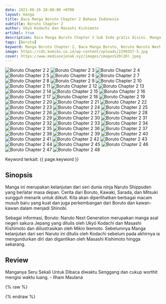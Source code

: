 ```yaml
---
date: 2021-08-26 20:60:00 +0700
layout: manga
title: Baca Manga Boruto Chapter 2 Bahasa Indonesia
subtitle: Boruto Chapter 2
author: Ukyō Kodachi dan Masashi Kishimoto
artikel: true
description: Baca Manga Boruto Chapter 2 Sub Indo gratis disini. Manga Boruto mengisahkan cerita dari anak sang pahlawan yaitu Uzumaki Boruto dalam menyelamatkan dunia dari klan Otsusuki dan juga Kara.
tags: [Boruto]
keyword: Manga Boruto Chapter 2, Baca Manga Boruto, Boruto Naruto Next Generation, Kawaki, Uzumaki Naruto, Uciha Sasuke, Mitsuki, Uciha Sarada, Manga Boruto Sub Indo, Manga Boruto Bahasa Indonesia
image: https://cdn.komiku.co.id/wp-content/uploads/2299357-5.jpg
cover: https://www.mediasejenak.xyz/images/images%20(20).jpeg
---
```

<img src="https://cdn.komiku.co.id/wp-content/uploads/2299357-2.jpg" alt="Boruto Chapter 2 2" loading="lazy" id="2"/>															<img src="https://cdn.komiku.co.id/wp-content/uploads/2299357-3.jpg" alt="Boruto Chapter 2 3" loading="lazy" id="3">
															<img src="https://cdn.komiku.co.id/wp-content/uploads/2299357-4.jpg" alt="Boruto Chapter 2 4" loading="lazy" id="4"/>
															<img src="https://cdn.komiku.co.id/wp-content/uploads/2299357-5.jpg" alt="Boruto Chapter 2 5" loading="lazy" id="5"/>
															<img src="https://cdn.komiku.co.id/wp-content/uploads/2299357-6.jpg" alt="Boruto Chapter 2 6" loading="lazy" id="6"/>
															<img src="https://cdn.komiku.co.id/wp-content/uploads/2299357-7.jpg" alt="Boruto Chapter 2 7" loading="lazy" id="7"/>
															<img src="https://cdn.komiku.co.id/wp-content/uploads/2299357-8.jpg" alt="Boruto Chapter 2 8" loading="lazy" id="8"/>
															<img src="https://cdn.komiku.co.id/wp-content/uploads/2299357-9.jpg" alt="Boruto Chapter 2 9" loading="lazy" id="9"/>
															<img src="https://cdn.komiku.co.id/wp-content/uploads/2299357-10.jpg" alt="Boruto Chapter 2 10" loading="lazy" id="10"/>
															<img src="https://cdn.komiku.co.id/wp-content/uploads/2299357-11.jpg" alt="Boruto Chapter 2 11" loading="lazy" id="11"/>
															<img src="https://cdn.komiku.co.id/wp-content/uploads/2299357-12.jpg" alt="Boruto Chapter 2 12" loading="lazy" id="12"/>
															<img src="https://cdn.komiku.co.id/wp-content/uploads/2299357-13.jpg" alt="Boruto Chapter 2 13" loading="lazy" id="13"/>
															<img src="https://cdn.komiku.co.id/wp-content/uploads/2299357-14.jpg" alt="Boruto Chapter 2 14" loading="lazy" id="14"/>
															<img src="https://cdn.komiku.co.id/wp-content/uploads/2299357-15.jpg" alt="Boruto Chapter 2 15" loading="lazy" id="15"/>
															<img src="https://cdn.komiku.co.id/wp-content/uploads/2299357-16.jpg" alt="Boruto Chapter 2 16" loading="lazy" id="16"/>
															<img src="https://cdn.komiku.co.id/wp-content/uploads/2299357-17.jpg" alt="Boruto Chapter 2 17" loading="lazy" id="17"/>
															<img src="https://cdn.komiku.co.id/wp-content/uploads/2299357-18.jpg" alt="Boruto Chapter 2 18" loading="lazy" id="18"/>
															<img src="https://cdn.komiku.co.id/wp-content/uploads/2299357-19.jpg" alt="Boruto Chapter 2 19" loading="lazy" id="19"/>
															<img src="https://cdn.komiku.co.id/wp-content/uploads/2299357-20.jpg" alt="Boruto Chapter 2 20" loading="lazy" id="20"/>
															<img src="https://cdn.komiku.co.id/wp-content/uploads/2299357-21.jpg" alt="Boruto Chapter 2 21" loading="lazy" id="21"/>
															<img src="https://cdn.komiku.co.id/wp-content/uploads/2299357-22.jpg" alt="Boruto Chapter 2 22" loading="lazy" id="22"/>
															<img src="https://cdn.komiku.co.id/wp-content/uploads/2299357-23.jpg" alt="Boruto Chapter 2 23" loading="lazy" id="23"/>
															<img src="https://cdn.komiku.co.id/wp-content/uploads/2299357-24.jpg" alt="Boruto Chapter 2 24" loading="lazy" id="24"/>
															<img src="https://cdn.komiku.co.id/wp-content/uploads/2299357-25.jpg" alt="Boruto Chapter 2 25" loading="lazy" id="25"/>
															<img src="https://cdn.komiku.co.id/wp-content/uploads/2299357-26.jpg" alt="Boruto Chapter 2 26" loading="lazy" id="26"/>
															<img src="https://cdn.komiku.co.id/wp-content/uploads/2299357-27.jpg" alt="Boruto Chapter 2 27" loading="lazy" id="27"/>
															<img src="https://cdn.komiku.co.id/wp-content/uploads/2299357-28.jpg" alt="Boruto Chapter 2 28" loading="lazy" id="28"/>
															<img src="https://cdn.komiku.co.id/wp-content/uploads/2299357-29.jpg" alt="Boruto Chapter 2 29" loading="lazy" id="29"/>
															<img src="https://cdn.komiku.co.id/wp-content/uploads/2299357-30.jpg" alt="Boruto Chapter 2 30" loading="lazy" id="30"/>
															<img src="https://cdn.komiku.co.id/wp-content/uploads/2299357-31.jpg" alt="Boruto Chapter 2 31" loading="lazy" id="31"/>
															<img src="https://cdn.komiku.co.id/wp-content/uploads/2299357-32.jpg" alt="Boruto Chapter 2 32" loading="lazy" id="32"/>
															<img src="https://cdn.komiku.co.id/wp-content/uploads/2299357-33.jpg" alt="Boruto Chapter 2 33" loading="lazy" id="33"/>
															<img src="https://cdn.komiku.co.id/wp-content/uploads/2299357-34.jpg" alt="Boruto Chapter 2 34" loading="lazy" id="34"/>
															<img src="https://cdn.komiku.co.id/wp-content/uploads/2299357-35.jpg" alt="Boruto Chapter 2 35" loading="lazy" id="35"/>
															<img src="https://cdn.komiku.co.id/wp-content/uploads/2299357-36.jpg" alt="Boruto Chapter 2 36" loading="lazy" id="36"/>
															<img src="https://cdn.komiku.co.id/wp-content/uploads/2299357-37.jpg" alt="Boruto Chapter 2 37" loading="lazy" id="37"/>
															<img src="https://cdn.komiku.co.id/wp-content/uploads/2299357-38.jpg" alt="Boruto Chapter 2 38" loading="lazy" id="38"/>
															<img src="https://cdn.komiku.co.id/wp-content/uploads/2299357-39.jpg" alt="Boruto Chapter 2 39" loading="lazy" id="39"/>
															<img src="https://cdn.komiku.co.id/wp-content/uploads/2299357-40.jpg" alt="Boruto Chapter 2 40" loading="lazy" id="40"/>
															<img src="https://cdn.komiku.co.id/wp-content/uploads/2299357-41.jpg" alt="Boruto Chapter 2 41" loading="lazy" id="41"/>
															<img src="https://cdn.komiku.co.id/wp-content/uploads/2299357-42.jpg" alt="Boruto Chapter 2 42" loading="lazy" id="42"/>
															<img src="https://cdn.komiku.co.id/wp-content/uploads/2299357-43.jpg" alt="Boruto Chapter 2 43" loading="lazy" id="43"/>
															<img src="https://cdn.komiku.co.id/wp-content/uploads/2299357-44.jpg" alt="Boruto Chapter 2 44" loading="lazy" id="44"/>
															<img src="https://cdn.komiku.co.id/wp-content/uploads/2299357-45.jpg" alt="Boruto Chapter 2 45" loading="lazy" id="45"/>
															<img src="https://cdn.komiku.co.id/wp-content/uploads/2299357-46.jpg" alt="Boruto Chapter 2 46" loading="lazy" id="46"/>
															<img src="https://cdn.komiku.co.id/wp-content/uploads/2299357-47.jpg" alt="Boruto Chapter 2 47" loading="lazy" id="47"/>
															<img src="https://cdn.komiku.co.id/wp-content/uploads/2299357-48.jpg" alt="Boruto Chapter 2 48" loading="lazy" id="48"/>
										
Keyword terkait: {{ page.keyword }}

## Sinopsis
Manga ini merupakan kelanjutan dari seri dunia ninja Naruto Shippuden yang berlatar masa depan. Cerita dari Boruto, Kawaki, Sarada, dan Mitsuki sungguh menarik untuk diikuti. Kita akan diperlihatkan berbagai macam musuh baru yang kuat dan juga perkembangan dari Boruto dan kawan-kawan dalam menjadi Shinobi.

Sebagai informasi, Boruto: Naruto Next Generation merupakan manga asal negeri sakura Jepang yang ditulis oleh Ukyō Kodachi dan Masashi Kishimoto dan diilustrasikan oleh Mikio Ikemoto. Sebelumnya Manga kelanjutan dari seri Naruto ini ditulis oleh Kodachi sebelum pada akhirnya ia mengundurkan diri dan digantikan oleh Masashi Kishimoto hingga sekarang.

## Review
Manganya Seru Sekali Untuk Dibaca diwaktu Senggang dan cukup worthit mengisi waktu luang. - Ilham Maulana

{% raw %}
<script type="application/ld+json">
{
   "@context":"https://schema.org",
   "@type":"ComicSeries",
   "url":"https://www.mediasejenak.xyz/manga/boruto-chapter-1-bahasa-indonesia",
   "name":"Boruto: Naruto Next Generation",
   "image":"https://cdn.komiku.co.id/wp-content/uploads/2190438-1.jpg",
   "description":"Baca Manga Boruto Chapter 2 Sub Indo gratis disini. Manga Boruto mengisahkan cerita dari anak sang pahlawan yaitu Uzumaki Boruto dalam menyelamatkan dunia dari klan Otsusuki dan juga Kara.",
   "aggregateRating": {
    "@type": "AggregateRating",
    "ratingCount": 39452,
    "bestRating": 10,
    "worstRating": 1,
    "ratingValue": 7 
    }
  }
}
</script>
{% endraw %}
